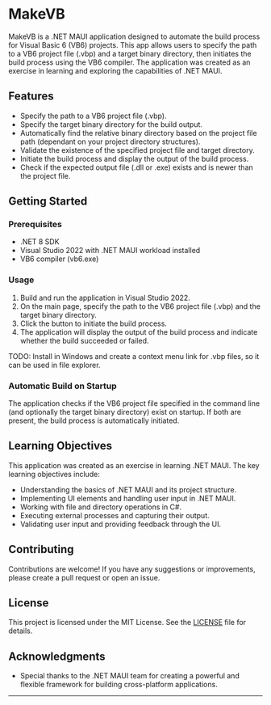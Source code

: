# MakeVB

MakeVB is a .NET MAUI application designed to automate the build process for Visual Basic 6 (VB6) projects. This app allows users to specify the path to a VB6 project file (.vbp) and a target binary directory, then initiates the build process using the VB6 compiler. The application was created as an exercise in learning and exploring the capabilities of .NET MAUI.

## Features

- Specify the path to a VB6 project file (.vbp).
- Specify the target binary directory for the build output.
- Automatically find the relative binary directory based on the project file path (dependant on your project directory structures).
- Validate the existence of the specified project file and target directory.
- Initiate the build process and display the output of the build process.
- Check if the expected output file (.dll or .exe) exists and is newer than the project file.

## Getting Started

### Prerequisites

- .NET 8 SDK
- Visual Studio 2022 with .NET MAUI workload installed
- VB6 compiler (vb6.exe)

### Usage

1. Build and run the application in Visual Studio 2022.
2. On the main page, specify the path to the VB6 project file (.vbp) and the target binary directory.
3. Click the button to initiate the build process.
4. The application will display the output of the build process and indicate whether the build succeeded or failed.

TODO: Install in Windows and create a context menu link for .vbp files, so it can be used in file explorer.

### Automatic Build on Startup

The application checks if the VB6 project file specified in the command line (and optionally the target binary directory) exist on startup. If both are present, the build process is automatically initiated.

## Learning Objectives

This application was created as an exercise in learning .NET MAUI. The key learning objectives include:

- Understanding the basics of .NET MAUI and its project structure.
- Implementing UI elements and handling user input in .NET MAUI.
- Working with file and directory operations in C#.
- Executing external processes and capturing their output.
- Validating user input and providing feedback through the UI.

## Contributing

Contributions are welcome! If you have any suggestions or improvements, please create a pull request or open an issue.

## License

This project is licensed under the MIT License. See the [LICENSE](LICENSE) file for details.

## Acknowledgments

- Special thanks to the .NET MAUI team for creating a powerful and flexible framework for building cross-platform applications.

---

